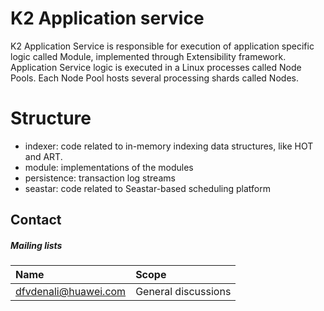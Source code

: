 <!--
    (C)opyright Huawei Technologies USA, 2019
-->
# K2 Application service
K2 Application Service is responsible for execution of application specific logic called Module, implemented through Extensibility framework.
Application Service logic is executed in a Linux processes called Node Pools. Each Node Pool hosts several processing shards called Nodes.

# Structure
* indexer: code related to in-memory indexing data structures, like HOT and ART.
* module: implementations of the modules
* persistence:  transaction log streams
* seastar:  code related to Seastar-based scheduling platform

## Contact

##### Mailing lists

| Name                                                                          | Scope                           |
|:------------------------------------------------------------------------------|:--------------------------------|
| [dfvdenali@huawei.com](mailto:dfvdenali@huawei.com)                           | General discussions             |
